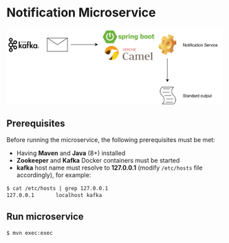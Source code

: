 # Notification Microservice

![](img/notification-ms.png)

## Prerequisites

Before running the microservice, the following prerequisites must be met:
- Having **Maven** and **Java** (8+) installed 
- **Zookeeper** and **Kafka** Docker containers must be started
- **kafka** host name must resolve to **127.0.0.1** (modify `/etc/hosts` file accordingly), for example:

```
$ cat /etc/hosts | grep 127.0.0.1
127.0.0.1       localhost kafka
```

## Run microservice

```console
$ mvn exec:exec
```